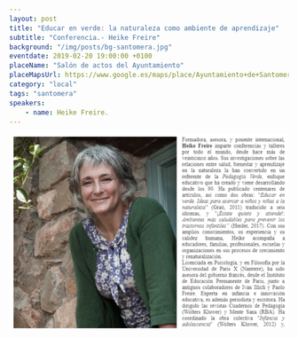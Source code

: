 ```yaml
---
layout: post
title: "Educar en verde: la naturaleza como ambiente de aprendizaje"
subtitle: "Conferencia.- Heike Freire"
background: "/img/posts/bg-santomera.jpg"
eventdate: 2019-02-20 19:00:00 +0100
placeName: "Salón de actos del Ayuntamiento"
placeMapsUrl: https://www.google.es/maps/place/Ayuntamiento+de+Santomera/@38.061672,-1.0509643,17z/data=!3m1!4b1!4m5!3m4!1s0xd639b583c56b34d:0xecb076faf4091426!8m2!3d38.0616678!4d-1.0487756
category: "local"
tags: "santomera"
speakers:
    - name: Heike Freire.
---
```


![cartel](/img/posts/heikefreirepng.png)
